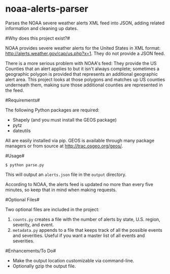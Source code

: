 noaa-alerts-parser
==================

Parses the NOAA severe weather alerts XML feed into JSON, adding related information and cleaning up dates.

#Why does this project exist?#

NOAA provides severe weather alerts for the United States in XML format: <http://alerts.weather.gov/cap/us.php?x=1>. They do not provide a JSON feed.

There is a more serious problem with NOAA's feed: They provide the US Counties that an alert applies to but it isn't always complete; sometimes a geographic polygon is provided that represents an additional geographic alert area. This project looks at those polygons and matches up US counties underneath them, making sure those additional counties are represented in the feed.

#Requirements#

The following Python packages are required:
* Shapely (and you must install the GEOS package)
* pytz
* dateutils

All are easily installed via pip. GEOS is available through many package managers or from source at <http://trac.osgeo.org/geos/>.

#Usage#

`$ python parse.py`

This will output an `alerts.json` file in the `output` directory.

According to NOAA, the alerts feed is updated no more than every five minutes, so keep that in mind when making requests.

#Optional Files#

Two optional files are included in the project:

1. `counts.py` creates a file with the number of alerts by state, U.S. region, severity, and event.
2. `metadata.py` appends to a file that keeps track of all the possible events and severities. Useful if you want a master list of all events and severities.

#Enhancements/To Do#
* Make the output location customizable via command-line.
* Optionally gzip the output file.
